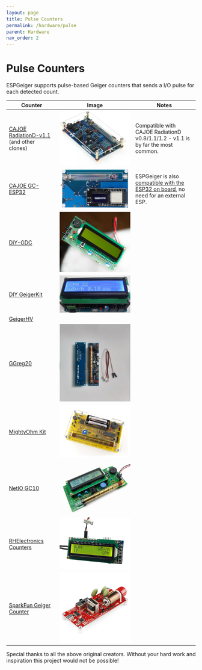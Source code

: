 ```yaml
---
layout: page
title: Pulse Counters
permalink: /hardware/pulse
parent: Hardware
nav_order: 2
---
```


# Pulse Counters

ESPGeiger supports pulse-based Geiger counters that sends a I/O pulse for each detected count.

| Counter | Image | Notes |
|---|---|---|
[CAJOE RadiationD-v1.1](https://s.click.aliexpress.com/e/_DB6zuUD) (and other clones) | ![CAJOE RadiationD-v1.1](img/cajoev11.jpg#img-thumbnail) | Compatible with CAJOE RadiationD v0.8/1.1/1.2 - v1.1 is by far the most common.
[CAJOE GC-ESP32](https://s.click.aliexpress.com/e/_DB6zuUD) | ![CAJOE GC-ESP32](img/cajoeiot.png#img-thumbnail) | ESPGeiger is also [compatible with the ESP32 on board](/hardware/cajoeiot), no need for an external ESP.
[DiY-GDC](https://www.ebay.com/usr/impexeris) | ![MightyOhm](img/DiY-GDC.jpg#img-thumbnail) | 
[DIY GeigerKit](https://sites.google.com/site/diygeigercounter) | ![DIY GeigerKit](img/diygeiger.jpg#img-thumbnail) | 
[GeigerHV](https://www.ebay.co.uk/usr/geigerhv) | | 
[GGreg20](https://www.tindie.com/stores/iotdev/) | ![GGreg20](img/ggreg.jpg#img-thumbnail) | 
[MightyOhm Kit](https://www.tindie.com/stores/mightyohm/) | ![MightyOhm](img/mightyohm.jpg#img-thumbnail) | 
[NetIO GC10](https://www.ebay.co.uk/usr/pelorymate) | ![NetIO GC10](img/gc10.jpg#img-thumbnail) | 
[RHElectronics Counters](https://www.rhelectronics.store/diy-geiger-counter-kit) | ![RH-K-GK-2-A](img/RH-K-GK-2-A.jpg#img-thumbnail) | 
[SparkFun Geiger Counter](https://www.sparkfun.com/products/retired/11345) | ![11345](img/sparkfun11345.jpg#img-thumbnail) |

Special thanks to all the above original creators. Without your hard work and inspiration this project would not be possible!
